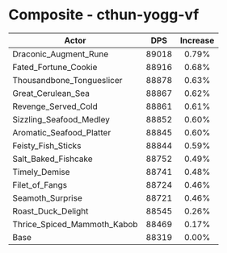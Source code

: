 # Composite - cthun-yogg-vf
| Actor | DPS | Increase |
|---|:---:|:---:|
|Draconic_Augment_Rune|89018|0.79%|
|Fated_Fortune_Cookie|88916|0.68%|
|Thousandbone_Tongueslicer|88878|0.63%|
|Great_Cerulean_Sea|88867|0.62%|
|Revenge_Served_Cold|88861|0.61%|
|Sizzling_Seafood_Medley|88852|0.60%|
|Aromatic_Seafood_Platter|88845|0.60%|
|Feisty_Fish_Sticks|88844|0.59%|
|Salt_Baked_Fishcake|88752|0.49%|
|Timely_Demise|88741|0.48%|
|Filet_of_Fangs|88724|0.46%|
|Seamoth_Surprise|88721|0.46%|
|Roast_Duck_Delight|88545|0.26%|
|Thrice_Spiced_Mammoth_Kabob|88469|0.17%|
|Base|88319|0.00%|
